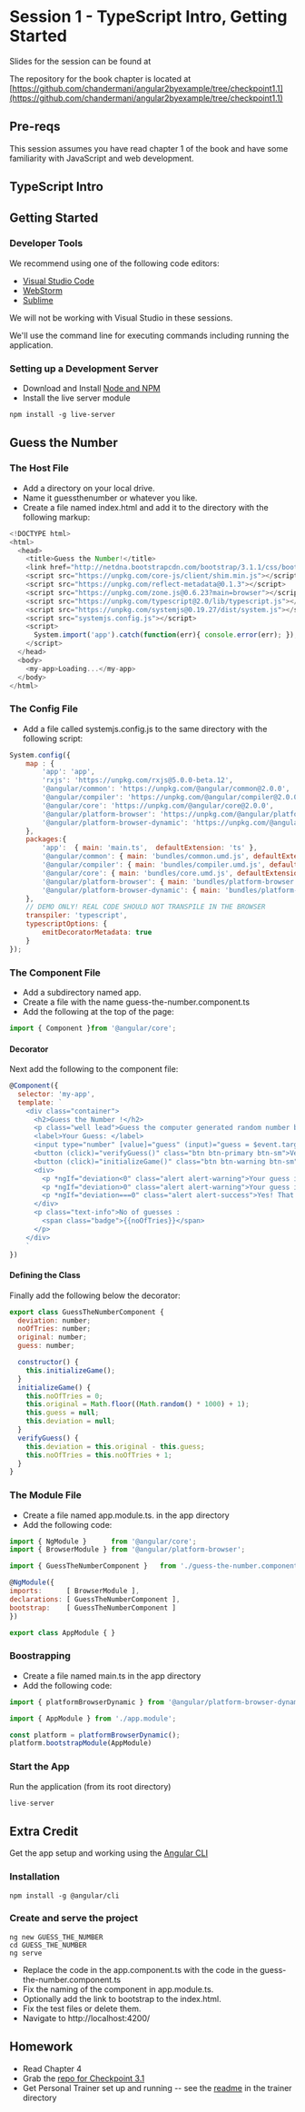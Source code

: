 # Session 1 - TypeScript Intro, Getting Started

Slides for the session can be found at

The repository for the book chapter is located at [https://github.com/chandermani/angular2byexample/tree/checkpoint1.1](https://github.com/chandermani/angular2byexample/tree/checkpoint1.1)

## Pre-reqs
This session assumes you have read chapter 1 of the book and have some familiarity with JavaScript and web development.
## TypeScript Intro
## Getting Started
### Developer Tools
We recommend using one of the following code editors:
* [Visual Studio Code](https://code.visualstudio.com/)
* [WebStorm](https://www.jetbrains.com/webstorm/)
* [Sublime](https://www.sublimetext.com/)

We will not be working with Visual Studio in these sessions.

We'll use the command line for executing commands including running the application.
### Setting up a Development Server
* Download and Install [Node and NPM](https://nodejs.org)
* Install the live server module
```
npm install -g live-server
```
## Guess the Number
### The Host File
* Add a directory on your local drive.
* Name it guessthenumber or whatever you like.
* Create a file named index.html and add it to the directory with the following markup:
```javascript
<!DOCTYPE html>
<html>
  <head>
    <title>Guess the Number!</title>
    <link href="http://netdna.bootstrapcdn.com/bootstrap/3.1.1/css/bootstrap.min.css" rel="stylesheet">
    <script src="https://unpkg.com/core-js/client/shim.min.js"></script>
    <script src="https://unpkg.com/reflect-metadata@0.1.3"></script>
    <script src="https://unpkg.com/zone.js@0.6.23?main=browser"></script>
    <script src="https://unpkg.com/typescript@2.0/lib/typescript.js"></script>
    <script src="https://unpkg.com/systemjs@0.19.27/dist/system.js"></script>
    <script src="systemjs.config.js"></script>
    <script>
      System.import('app').catch(function(err){ console.error(err); });
    </script>
  </head>
  <body>
    <my-app>Loading...</my-app>
  </body>
</html>
```
### The Config File
* Add a file called systemjs.config.js to the same directory with the following script:
```javascript
System.config({
    map : {
        'app': 'app',
        'rxjs': 'https://unpkg.com/rxjs@5.0.0-beta.12',
        '@angular/common': 'https://unpkg.com/@angular/common@2.0.0',
        '@angular/compiler': 'https://unpkg.com/@angular/compiler@2.0.0',
        '@angular/core': 'https://unpkg.com/@angular/core@2.0.0',
        '@angular/platform-browser': 'https://unpkg.com/@angular/platform-browser@2.0.0',
        '@angular/platform-browser-dynamic': 'https://unpkg.com/@angular/platform-browser-dynamic@2.0.0'
    },
    packages:{
        'app':  { main: 'main.ts',  defaultExtension: 'ts' },
        '@angular/common': { main: 'bundles/common.umd.js', defaultExtension: 'js' },
        '@angular/compiler': { main: 'bundles/compiler.umd.js', defaultExtension: 'js' },
        '@angular/core': { main: 'bundles/core.umd.js', defaultExtension: 'js' },
        '@angular/platform-browser': { main: 'bundles/platform-browser.umd.js', defaultExtension: 'js' },
        '@angular/platform-browser-dynamic': { main: 'bundles/platform-browser-dynamic.umd.js', defaultExtension: 'js' },
    },
    // DEMO ONLY! REAL CODE SHOULD NOT TRANSPILE IN THE BROWSER
    transpiler: 'typescript',
    typescriptOptions: {
        emitDecoratorMetadata: true
    }
});
```
### The Component File
* Add a subdirectory named app.
* Create a file with the name guess-the-number.component.ts
* Add the following at the top of the page:
```javascript
import { Component }from '@angular/core';
```
#### Decorator
Next add the following to the component file:
```javascript
@Component({
  selector: 'my-app',
  template: `
    <div class="container">
      <h2>Guess the Number !</h2>
      <p class="well lead">Guess the computer generated random number between 1 and 1000.</p>
      <label>Your Guess: </label>
      <input type="number" [value]="guess" (input)="guess = $event.target.value" />
      <button (click)="verifyGuess()" class="btn btn-primary btn-sm">Verify</button>
      <button (click)="initializeGame()" class="btn btn-warning btn-sm">Restart</button>
      <div>
        <p *ngIf="deviation<0" class="alert alert-warning">Your guess is higher.</p>
        <p *ngIf="deviation>0" class="alert alert-warning">Your guess is lower.</p>
        <p *ngIf="deviation===0" class="alert alert-success">Yes! That's it.</p>
      </div>
      <p class="text-info">No of guesses :
        <span class="badge">{{noOfTries}}</span>
      </p>
    </div>
    `
})
```
#### Defining the Class
Finally add the following below the decorator:
```javascript
export class GuessTheNumberComponent {
  deviation: number;
  noOfTries: number;
  original: number;
  guess: number;

  constructor() {
    this.initializeGame();
  }
  initializeGame() {
    this.noOfTries = 0;
    this.original = Math.floor((Math.random() * 1000) + 1);
    this.guess = null;
    this.deviation = null;
  }
  verifyGuess() {
    this.deviation = this.original - this.guess;
    this.noOfTries = this.noOfTries + 1;
  }
}
```
### The Module File
* Create a file named app.module.ts. in the app directory
* Add the following code:
```javascript
import { NgModule }      from '@angular/core';
import { BrowserModule } from '@angular/platform-browser';

import { GuessTheNumberComponent }   from './guess-the-number.component';

@NgModule({
imports:      [ BrowserModule ],
declarations: [ GuessTheNumberComponent ],
bootstrap:    [ GuessTheNumberComponent ]
})

export class AppModule { }
```
### Boostrapping
* Create a file named main.ts in the app directory
* Add the following code:
```javascript
import { platformBrowserDynamic } from '@angular/platform-browser-dynamic';

import { AppModule } from './app.module';

const platform = platformBrowserDynamic();
platform.bootstrapModule(AppModule)
```
### Start the App
Run the application (from its root directory)
```javascript
live-server
```
## Extra Credit
Get the app setup and working using the [Angular CLI](https://cli.angular.io/)
### Installation
```
npm install -g @angular/cli
```
### Create and serve the project
```
ng new GUESS_THE_NUMBER
cd GUESS_THE_NUMBER
ng serve
```
* Replace the code in the app.component.ts with the code in the guess-the-number.component.ts
* Fix the naming of the component in app.module.ts. 
* Optionally add the link to bootstrap to the index.html. 
* Fix the test files or delete them.
* Navigate to http://localhost:4200/
## Homework
* Read Chapter 4
* Grab the [repo for Checkpoint 3.1](https://github.com/chandermani/angular2byexample/tree/checkpoint3.1/trainer)
* Get Personal Trainer set up and running -- see the [readme](https://github.com/chandermani/angular2byexample/tree/checkpoint3.1/trainer)  in the trainer directory
